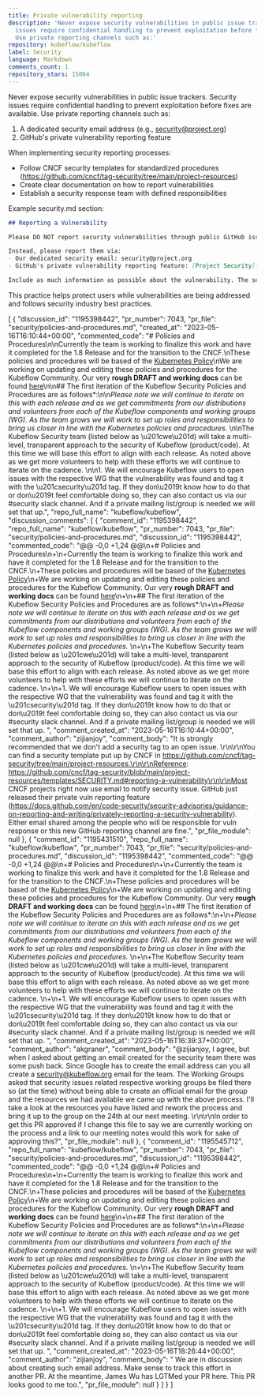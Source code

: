 ```yaml
---
title: Private vulnerability reporting
description: 'Never expose security vulnerabilities in public issue trackers. Security
  issues require confidential handling to prevent exploitation before fixes are available.
  Use private reporting channels such as:'
repository: kubeflow/kubeflow
label: Security
language: Markdown
comments_count: 1
repository_stars: 15064
---
```


Never expose security vulnerabilities in public issue trackers. Security issues require confidential handling to prevent exploitation before fixes are available. Use private reporting channels such as:

1. A dedicated security email address (e.g., security@project.org)
2. GitHub's private vulnerability reporting feature

When implementing security reporting processes:
- Follow CNCF security templates for standardized procedures (https://github.com/cncf/tag-security/tree/main/project-resources)
- Create clear documentation on how to report vulnerabilities
- Establish a security response team with defined responsibilities

Example security.md section:
```markdown
## Reporting a Vulnerability

Please DO NOT report security vulnerabilities through public GitHub issues.

Instead, please report them via:
- Our dedicated security email: security@project.org
- GitHub's private vulnerability reporting feature: [Project Security](https://github.com/organization/project/security/advisories/new)

Include as much information as possible about the vulnerability. The security team will respond acknowledging receipt of the report and outline the next steps in handling your submission.
```

This practice helps protect users while vulnerabilities are being addressed and follows security industry best practices.


[
  {
    "discussion_id": "1195398442",
    "pr_number": 7043,
    "pr_file": "security/policies-and-procedures.md",
    "created_at": "2023-05-16T16:10:44+00:00",
    "commented_code": "# Policies and Procedures\n\nCurrently the team is working to finalize this work and have it completed for the 1.8 Release and for the transition to the CNCF.\nThese policies and procedures will be based of the [Kubernetes Policy](https://kubernetes.io/docs/reference/issues-security/security/)\nWe are working on updating and editing these policies and procedures for the Kubeflow Community.  Our very **rough DRAFT and working docs** can be found [here](https://docs.google.com/document/d/1sjWa0G2UqdsP1QROYVEl9iQR6v1x8HD7-F4TQo7lV6M/edit?usp=sharing)\n\n## The first iteration of the Kubeflow Security Policies and Procedures are as follows*:\n\n*Please note we will continue to iterate on this with each release and as we get commitments from our distributions and volunteers from each of the Kubeflow components and working groups (WG). As the team grows we will work to set up roles and responsibilities to bring us closer in line with the Kubernetes policies and procedures.* \n\nThe Kubeflow Security team (listed below as \u201cwe\u201d) will take a multi-level, transparent approach to the security of Kubeflow (product/code). At this time we will base this effort to align with each release.  As noted above as we get more volunteers to help with these efforts we will continue to iterate on the cadence.  \n\n1. We will encourage Kubeflow users to open issues with the respective WG that the vulnerability was found and tag it with the \u201csecurity\u201d tag. If they don\u2019t know how to do that or don\u2019t feel comfortable doing so, they can also contact us via our #security slack channel.  And if a private mailing list/group is needed we will set that up.",
    "repo_full_name": "kubeflow/kubeflow",
    "discussion_comments": [
      {
        "comment_id": "1195398442",
        "repo_full_name": "kubeflow/kubeflow",
        "pr_number": 7043,
        "pr_file": "security/policies-and-procedures.md",
        "discussion_id": "1195398442",
        "commented_code": "@@ -0,0 +1,24 @@\n+# Policies and Procedures\n+\n+Currently the team is working to finalize this work and have it completed for the 1.8 Release and for the transition to the CNCF.\n+These policies and procedures will be based of the [Kubernetes Policy](https://kubernetes.io/docs/reference/issues-security/security/)\n+We are working on updating and editing these policies and procedures for the Kubeflow Community.  Our very **rough DRAFT and working docs** can be found [here](https://docs.google.com/document/d/1sjWa0G2UqdsP1QROYVEl9iQR6v1x8HD7-F4TQo7lV6M/edit?usp=sharing)\n+\n+## The first iteration of the Kubeflow Security Policies and Procedures are as follows*:\n+\n+*Please note we will continue to iterate on this with each release and as we get commitments from our distributions and volunteers from each of the Kubeflow components and working groups (WG). As the team grows we will work to set up roles and responsibilities to bring us closer in line with the Kubernetes policies and procedures.* \n+\n+The Kubeflow Security team (listed below as \u201cwe\u201d) will take a multi-level, transparent approach to the security of Kubeflow (product/code). At this time we will base this effort to align with each release.  As noted above as we get more volunteers to help with these efforts we will continue to iterate on the cadence.  \n+\n+1. We will encourage Kubeflow users to open issues with the respective WG that the vulnerability was found and tag it with the \u201csecurity\u201d tag. If they don\u2019t know how to do that or don\u2019t feel comfortable doing so, they can also contact us via our #security slack channel.  And if a private mailing list/group is needed we will set that up. ",
        "comment_created_at": "2023-05-16T16:10:44+00:00",
        "comment_author": "zijianjoy",
        "comment_body": "It is strongly recommended that we don't add a security tag to an open issue. \r\n\r\nYou can find a security template put up by CNCF in https://github.com/cncf/tag-security/tree/main/project-resources.\r\n\r\nReference: https://github.com/cncf/tag-security/blob/main/project-resources/templates/SECURITY.md#reporting-a-vulnerability\r\n\r\nMost CNCF projects right now use email to notify security issue. GitHub just released their private vuln reporting feature (https://docs.github.com/en/code-security/security-advisories/guidance-on-reporting-and-writing/privately-reporting-a-security-vulnerability). Either email shared among the people who will be responsible for vuln response or this new GitHub reporting channel are fine.",
        "pr_file_module": null
      },
      {
        "comment_id": "1195431510",
        "repo_full_name": "kubeflow/kubeflow",
        "pr_number": 7043,
        "pr_file": "security/policies-and-procedures.md",
        "discussion_id": "1195398442",
        "commented_code": "@@ -0,0 +1,24 @@\n+# Policies and Procedures\n+\n+Currently the team is working to finalize this work and have it completed for the 1.8 Release and for the transition to the CNCF.\n+These policies and procedures will be based of the [Kubernetes Policy](https://kubernetes.io/docs/reference/issues-security/security/)\n+We are working on updating and editing these policies and procedures for the Kubeflow Community.  Our very **rough DRAFT and working docs** can be found [here](https://docs.google.com/document/d/1sjWa0G2UqdsP1QROYVEl9iQR6v1x8HD7-F4TQo7lV6M/edit?usp=sharing)\n+\n+## The first iteration of the Kubeflow Security Policies and Procedures are as follows*:\n+\n+*Please note we will continue to iterate on this with each release and as we get commitments from our distributions and volunteers from each of the Kubeflow components and working groups (WG). As the team grows we will work to set up roles and responsibilities to bring us closer in line with the Kubernetes policies and procedures.* \n+\n+The Kubeflow Security team (listed below as \u201cwe\u201d) will take a multi-level, transparent approach to the security of Kubeflow (product/code). At this time we will base this effort to align with each release.  As noted above as we get more volunteers to help with these efforts we will continue to iterate on the cadence.  \n+\n+1. We will encourage Kubeflow users to open issues with the respective WG that the vulnerability was found and tag it with the \u201csecurity\u201d tag. If they don\u2019t know how to do that or don\u2019t feel comfortable doing so, they can also contact us via our #security slack channel.  And if a private mailing list/group is needed we will set that up. ",
        "comment_created_at": "2023-05-16T16:39:37+00:00",
        "comment_author": "akgraner",
        "comment_body": "@zijianjoy, I agree, but when I asked about getting an email created for the security team there was some push back. Since Google has to create the email address can you all create a security@kubeflow.org email for the team. The Working Groups asked that security issues related respective working groups be filed there so (at the time) without being able to create an official email for the group and the resources we had available we came up with the above process. I'll take a look at the resources you have listed and rework the process and bring it up to the group on the 24th at our next meeting. \r\n\r\nIn order to get this PR approved if I change this file to say we are currently working on the process and a link to our meeting notes would this work for sake of approving this?",
        "pr_file_module": null
      },
      {
        "comment_id": "1195545712",
        "repo_full_name": "kubeflow/kubeflow",
        "pr_number": 7043,
        "pr_file": "security/policies-and-procedures.md",
        "discussion_id": "1195398442",
        "commented_code": "@@ -0,0 +1,24 @@\n+# Policies and Procedures\n+\n+Currently the team is working to finalize this work and have it completed for the 1.8 Release and for the transition to the CNCF.\n+These policies and procedures will be based of the [Kubernetes Policy](https://kubernetes.io/docs/reference/issues-security/security/)\n+We are working on updating and editing these policies and procedures for the Kubeflow Community.  Our very **rough DRAFT and working docs** can be found [here](https://docs.google.com/document/d/1sjWa0G2UqdsP1QROYVEl9iQR6v1x8HD7-F4TQo7lV6M/edit?usp=sharing)\n+\n+## The first iteration of the Kubeflow Security Policies and Procedures are as follows*:\n+\n+*Please note we will continue to iterate on this with each release and as we get commitments from our distributions and volunteers from each of the Kubeflow components and working groups (WG). As the team grows we will work to set up roles and responsibilities to bring us closer in line with the Kubernetes policies and procedures.* \n+\n+The Kubeflow Security team (listed below as \u201cwe\u201d) will take a multi-level, transparent approach to the security of Kubeflow (product/code). At this time we will base this effort to align with each release.  As noted above as we get more volunteers to help with these efforts we will continue to iterate on the cadence.  \n+\n+1. We will encourage Kubeflow users to open issues with the respective WG that the vulnerability was found and tag it with the \u201csecurity\u201d tag. If they don\u2019t know how to do that or don\u2019t feel comfortable doing so, they can also contact us via our #security slack channel.  And if a private mailing list/group is needed we will set that up. ",
        "comment_created_at": "2023-05-16T18:26:44+00:00",
        "comment_author": "zijianjoy",
        "comment_body": " We are in discussion about creating such email address. Make sense to track this effort in another PR. At the meantime, James Wu has LGTMed your PR here. This PR looks good to me too.",
        "pr_file_module": null
      }
    ]
  }
]

